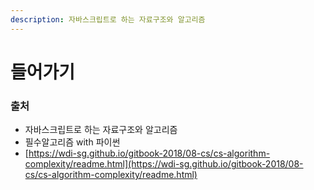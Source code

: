 ```yaml
---
description: 자바스크립트로 하는 자료구조와 알고리즘
---
```


# 들어가기



### 출처

* 자바스크립트로 하는 자료구조와 알고리즘
* 필수알고리즘 with 파이썬
* [https://wdi-sg.github.io/gitbook-2018/08-cs/cs-algorithm-complexity/readme.html](https://wdi-sg.github.io/gitbook-2018/08-cs/cs-algorithm-complexity/readme.html)


